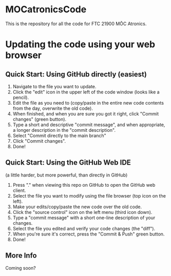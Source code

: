 # MOCatronicsCode
This is the repository for all the code for FTC 21900 MŌC Atronics.

# Updating the code using your web browser

## Quick Start: Using GitHub directly (easiest)
1. Navigate to the file you want to update.
2. Click the "edit" icon in the upper left of the code window (looks like a pencil).
3. Edit the file as you need to (copy/paste in the entire new code contents from the day, overwrite the old code).
4. When finished, and when you are sure you got it right, click "Commit changes" (green button).
5. Type a short and descriptive "commit message", and when appropriate, a longer description in the "commit description".
6. Select "Commit directly to the main branch"
7. Click "Commit changes".
8. Done!

## Quick Start: Using the GitHub Web IDE 
 (a little harder, but more powerful, than directly in GitHub)
1. Press "." when viewing this repo on GitHub to open the GitHub web client.
2. Select the file you want to modify using the file browser (top icon on the left).
3. Make your edits/copy/paste the new code over the old code.
4. Click the "source control" icon on the left menu (third icon down).
5. Type a "commit message" with a short one-line description of your changes.
6. Select the file you edited and verify your code changes (the "diff").
7. When you're sure it's correct, press the "Commit & Push" green button.
8. Done!

## More Info
Coming soon?
